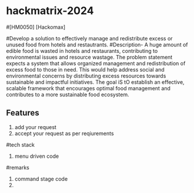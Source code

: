 # hackmatrix-2024
#[HM0050] [Hackomax]

#Develop a solution to effectively manage and redistribute excess or unused food from hotels and restautrants.
#Description- A huge amount of edible food is wasted in hotels and restaurants, contributing to environmental issues and resource wastage. The problem statement expects a system that allows organized management and redistribution of excess food to those in need. This would help address social and environmental concerns by distributing excess resources towards sustainable and impactful initiatives. The goal iS tO establish an effective, scalable framework that encourages optimal food management and contributes to a more sustainable food ecosystem.

## Features 
1. add your request
2. accept your request as per reqiurements

#tech stack
1. menu driven code

#remarks 
1. command stage code
2. 
